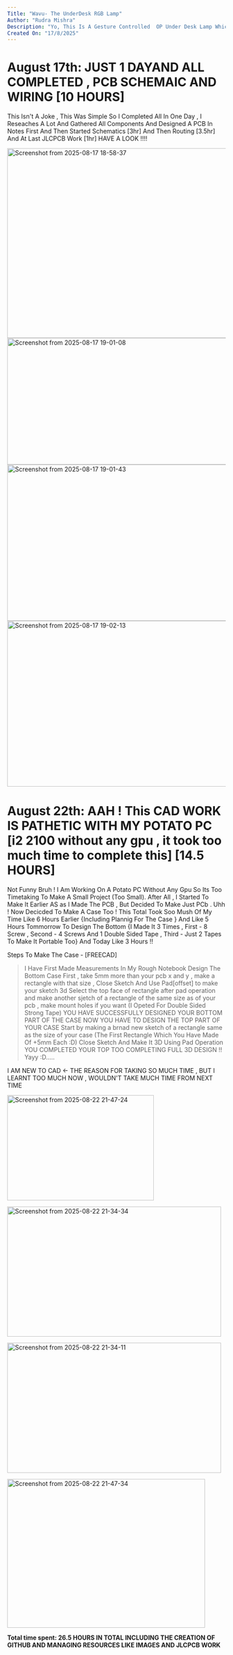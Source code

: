 ```yaml
---
Title: "Wavu- The UnderDesk RGB Lamp"
Author: "Rudra Mishra"
Description: "Yo, This Is A Gesture Controlled  OP Under Desk Lamp Which Can Be Stuck Under Desk By Using Double Sided Tape ! Enjoy The RGB Light Mechanism With 20 High Intensity LEDs"
Created On: "17/8/2025"
---
```


# August 17th: JUST 1 DAYAND ALL COMPLETED , PCB SCHEMAIC AND WIRING [10 HOURS]

This Isn't A Joke , This Was Simple So I Completed All In One Day , I Reseaches A Lot And Gathered All Components And Designed A PCB In Notes First And Then Started Schematics [3hr] And Then Routing [3.5hr] And At Last JLCPCB Work [1hr] HAVE A LOOK !!!!

<img width="1212" height="436" alt="Screenshot from 2025-08-17 18-58-37" src="https://github.com/user-attachments/assets/506ab73d-8400-4663-af4c-36ac534a810b" />


<img width="718" height="291" alt="Screenshot from 2025-08-17 19-01-08" src="https://github.com/user-attachments/assets/fbf48ef2-bd5d-4222-b8da-2c2a4caaf645" />


<img width="615" height="359" alt="Screenshot from 2025-08-17 19-01-43" src="https://github.com/user-attachments/assets/928e6629-0c0e-458a-9345-3997e4108f75" />



<img width="647" height="381" alt="Screenshot from 2025-08-17 19-02-13" src="https://github.com/user-attachments/assets/99466375-5d85-4de1-89c5-0ec023668da2" />


# August 22th: AAH ! This CAD WORK IS PATHETIC WITH MY POTATO PC [i2 2100 without any gpu , it took too much time to complete this] [14.5 HOURS]

Not Funny Bruh !  I Am Working On A Potato PC Without Any Gpu So Its Too Timetaking To Make A Small Project (Too Small). After All , I Started To Make It Earlier AS as I Made The PCB , But Decided To Make Just PCb . Uhh ! Now Decicded To Make A Case Too ! This Total Took Soo Mush Of My Time Like 6 Hours Earlier {Including Plannig For The Case } And Like 5 Hours Tommorrow To Design The Bottom {I Made It 3 Times , First - 8 Screw , Second - 4 Screws And 1 Double Sided Tape , Third - Just 2 Tapes To Make It Portable Too} And Today Like 3 Hours !! 


Steps To Make The Case - [FREECAD]
> I Have First Made Measurements In My Rough Notebook
> Design The Bottom Case First , take 5mm more than your pcb x and y , make a rectangle with that size , Close Sketch And Use Pad[offset] to make your sketch 3d
> Select the top face of rectangle after pad operation and make another sjetch of a rectangle of the same size as of your pcb , make mount holes if you want (I Opeted For Double Sided Strong Tape)
> YOU HAVE SUCCESSFULLY DESIGNED YOUR BOTTOM PART OF THE CASE
> NOW YOU HAVE TO DESIGN THE TOP PART OF YOUR CASE
> Start by making a brnad new sketch of a rectangle same as the size of your case (The First Rectangle Which You Have Made Of +5mm Each :D)
> Close Sketch And Make It 3D Using Pad Operation
> YOU COMPLETED YOUR TOP TOO COMPLETING FULL 3D DESIGN !! Yayy :D.....

I AM NEW TO CAD <- THE REASON FOR TAKING SO MUCH TIME , BUT I LEARNT TOO MUCH NOW , WOULDN'T TAKE MUCH TIME FROM NEXT TIME


<img width="338" height="242" alt="Screenshot from 2025-08-22 21-47-24" src="https://github.com/user-attachments/assets/f9700353-e749-4f2d-958c-e195626b8cd9" />


<img width="493" height="299" alt="Screenshot from 2025-08-22 21-34-34" src="https://github.com/user-attachments/assets/c548b82f-50b3-45d6-aad0-
36922b6ac5f4" />


<img width="493" height="299" alt="Screenshot from 2025-08-22 21-34-11" src="https://github.com/user-attachments/assets/ce41ff01-e939-4b8f-bb75-
444e2f6f59ef" />

<img width="456" height="342" alt="Screenshot from 2025-08-22 21-47-34" src="https://github.com/user-attachments/assets/6cda6af7-1ab0-4aa7-a0c6-760e06f71748" />



**Total time spent: 26.5 HOURS IN TOTAL INCLUDING THE CREATION OF GITHUB AND MANAGING RESOURCES LIKE IMAGES AND JLCPCB WORK**
